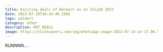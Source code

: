 ```yaml
---
title: Exciting deals of Walmart as on July28 2023
date: 2023-07-28T10:16:46.199Z
tags: walmart
Category: other
description: HOT DEALS
image: https://slicksavers.com/img/whatsapp-image-2023-07-14-at-17.06.59.jpg
---
```

R﻿UNNNN....